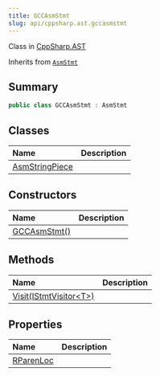 ```yaml
---
title: GCCAsmStmt
slug: api/cppsharp.ast.gccasmstmt
---
```

Class in [CppSharp.AST](/api/cppsharp/ast)

Inherits from [`AsmStmt`](/api/cppsharp/ast/asmstmt)

## Summary



```csharp
public class GCCAsmStmt : AsmStmt
```

## Classes

|Name|Description|
|:---|:---|
|[AsmStringPiece](/api/cppsharp/ast/gccasmstmt/asmstringpiece)||

## Constructors

|Name|Description|
|:---|:---|
|[GCCAsmStmt\(\)](/api/cppsharp/ast/gccasmstmt//ctor)||

## Methods

|Name|Description|
|:---|:---|
|[Visit\(IStmtVisitor\<T\>\)](/api/cppsharp/ast/gccasmstmt/visit)||

## Properties

|Name|Description|
|:---|:---|
|[RParenLoc](/api/cppsharp/ast/gccasmstmt/rparenloc)||

